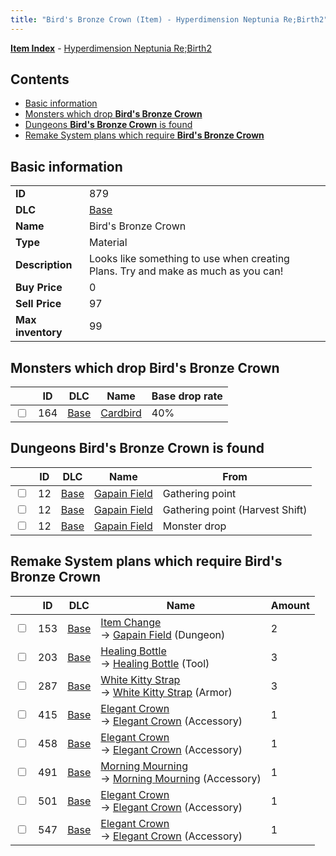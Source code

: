 ```yaml
---
title: "Bird's Bronze Crown (Item) - Hyperdimension Neptunia Re;Birth2"
---
```


[**Item Index**](/neptunia/rb2/item/index.html) - [Hyperdimension Neptunia Re;Birth2](/neptunia/rb2)

## Contents

- [Basic information](#basic-information)
- [Monsters which drop **Bird's Bronze Crown**](#monsters-which-drop-birds-bronze-crown)
- [Dungeons **Bird's Bronze Crown** is found](#dungeons-birds-bronze-crown-is-found)
- [Remake System plans which require **Bird's Bronze Crown**](#remake-system-plans-which-require-birds-bronze-crown)

## Basic information

|   |   |
| -- | -- |
| **ID** | 879 |
| **DLC** | [Base](/neptunia/rb2/dlc/0-base.html) |
| **Name** | Bird's Bronze Crown |
| **Type** | Material |
| **Description** | Looks like something to use when creating Plans. Try and make as much as you can! |
| **Buy Price** | 0 |
| **Sell Price** | 97 |
| **Max inventory** | 99 |

## Monsters which drop **Bird's Bronze Crown**

|    | ID | DLC | Name | Base drop rate |
| -- | -- | --- | ---- | -------------- |
| <input type="checkbox" id="rb2-monster-0-164" class="trackbox" /> | 164 | [Base](/neptunia/rb2/dlc/0-base.html) | [Cardbird](/neptunia/rb2/monster/0-164-cardbird.html) | 40% |

## Dungeons **Bird's Bronze Crown** is found

|    | ID | DLC | Name | From |
| -- | -- | --- | ---- | ---- |
| <input type="checkbox" id="rb2-dungeon-0-12" class="trackbox" /> | 12 | [Base](/neptunia/rb2/dlc/0-base.html) | [Gapain Field](/neptunia/rb2/dungeon/0-12-gapain-field.html) | Gathering point |
| <input type="checkbox" id="rb2-dungeon-0-12" class="trackbox" /> | 12 | [Base](/neptunia/rb2/dlc/0-base.html) | [Gapain Field](/neptunia/rb2/dungeon/0-12-gapain-field.html) | Gathering point (Harvest Shift) |
| <input type="checkbox" id="rb2-dungeon-0-12" class="trackbox" /> | 12 | [Base](/neptunia/rb2/dlc/0-base.html) | [Gapain Field](/neptunia/rb2/dungeon/0-12-gapain-field.html) | Monster drop |

## Remake System plans which require **Bird's Bronze Crown**

|    | ID | DLC | Name | Amount |
| -- | -- | --- | ---- | ------ |
| <input type="checkbox" id="rb2-remake-0-153" class="trackbox" /> | 153 | [Base](/neptunia/rb2/dlc/0-base.html) | [Item Change](/neptunia/rb2/remake/0-153-item-change.html)<br />→ [Gapain Field](/neptunia/rb2/dungeon/0-12-gapain-field.html) (Dungeon) | 2 |
| <input type="checkbox" id="rb2-remake-0-203" class="trackbox" /> | 203 | [Base](/neptunia/rb2/dlc/0-base.html) | [Healing Bottle](/neptunia/rb2/remake/0-203-healing-bottle.html)<br />→ [Healing Bottle](/neptunia/rb2/item/0-4-healing-bottle.html) (Tool) | 3 |
| <input type="checkbox" id="rb2-remake-0-287" class="trackbox" /> | 287 | [Base](/neptunia/rb2/dlc/0-base.html) | [White Kitty Strap](/neptunia/rb2/remake/0-287-white-kitty-strap.html)<br />→ [White Kitty Strap](/neptunia/rb2/item/0-1651-white-kitty-strap.html) (Armor) | 3 |
| <input type="checkbox" id="rb2-remake-0-415" class="trackbox" /> | 415 | [Base](/neptunia/rb2/dlc/0-base.html) | [Elegant Crown](/neptunia/rb2/remake/0-415-elegant-crown.html)<br />→ [Elegant Crown](/neptunia/rb2/item/0-2332-elegant-crown.html) (Accessory) | 1 |
| <input type="checkbox" id="rb2-remake-0-458" class="trackbox" /> | 458 | [Base](/neptunia/rb2/dlc/0-base.html) | [Elegant Crown](/neptunia/rb2/remake/0-458-elegant-crown.html)<br />→ [Elegant Crown](/neptunia/rb2/item/0-2389-elegant-crown.html) (Accessory) | 1 |
| <input type="checkbox" id="rb2-remake-0-491" class="trackbox" /> | 491 | [Base](/neptunia/rb2/dlc/0-base.html) | [Morning Mourning](/neptunia/rb2/remake/0-491-morning-mourning.html)<br />→ [Morning Mourning](/neptunia/rb2/item/0-2438-morning-mourning.html) (Accessory) | 1 |
| <input type="checkbox" id="rb2-remake-0-501" class="trackbox" /> | 501 | [Base](/neptunia/rb2/dlc/0-base.html) | [Elegant Crown](/neptunia/rb2/remake/0-501-elegant-crown.html)<br />→ [Elegant Crown](/neptunia/rb2/item/0-2448-elegant-crown.html) (Accessory) | 1 |
| <input type="checkbox" id="rb2-remake-0-547" class="trackbox" /> | 547 | [Base](/neptunia/rb2/dlc/0-base.html) | [Elegant Crown](/neptunia/rb2/remake/0-547-elegant-crown.html)<br />→ [Elegant Crown](/neptunia/rb2/item/0-2514-elegant-crown.html) (Accessory) | 1 |